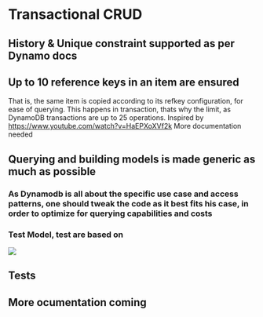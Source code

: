 # Transactional CRUD
## History & Unique constraint supported as per Dynamo docs
## Up to 10 reference keys in an item are ensured
That is, the same item is copied according to its refkey configuration, for ease of querying.
This happens in transaction, thats why the limit, as DynamoDB transactions are up to 25 operations. 
Inspired by https://www.youtube.com/watch?v=HaEPXoXVf2k
More documentation needed
## Querying and building models is made generic as much as possible 
### As Dynamodb is all about the specific use case and access patterns, one should tweak the code as it best fits his case, in order to optimize for querying capabilities and costs
### Test Model, test are based on
<img src="https://github.com/akrsmv/aarts-core/blob/master/packages/aarts-dynamodb/test-model.svg">

## Tests 
## More ocumentation coming


